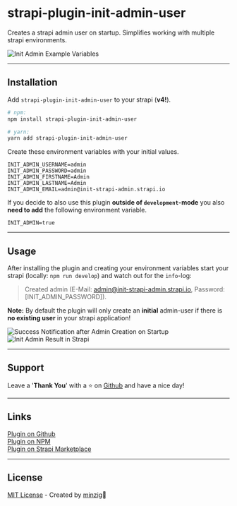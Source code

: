# strapi-plugin-init-admin-user

Creates a strapi admin user on startup. Simplifies working with multiple strapi environments.  

<img src="https://raw.githubusercontent.com/minzig/strapi-plugin-init-admin-user/main/public/strapi-plugin-init-admin-user-env.png" alt="Init Admin Example Variables" />

---

## Installation 
Add `strapi-plugin-init-admin-user` to your strapi (**v4!**).

```bash
# npm:
npm install strapi-plugin-init-admin-user
```

```bash
# yarn:
yarn add strapi-plugin-init-admin-user
```

Create these environment variables with your initial values.
```
INIT_ADMIN_USERNAME=admin
INIT_ADMIN_PASSWORD=admin
INIT_ADMIN_FIRSTNAME=Admin
INIT_ADMIN_LASTNAME=Admin
INIT_ADMIN_EMAIL=admin@init-strapi-admin.strapi.io
```

If you decide to also use this plugin **outside of `development`-mode** you also **need to add** the following environment variable.

```
INIT_ADMIN=true
```
---
## Usage
After installing the plugin and creating your environment variables start your strapi (locally: `npm run develop`) and watch out for the `info`-log:
> Created admin (E-Mail: admin@init-strapi-admin.strapi.io, Password: [INIT_ADMIN_PASSWORD]).

**Note:** By default the plugin will only create an **initial** admin-user if there is **no existing user** in your strapi application!

<img src="https://raw.githubusercontent.com/minzig/strapi-plugin-init-admin-user/main/public/strapi-plugin-init-admin-user-infolog.png" alt="Success Notification after Admin Creation on Startup" />  

<img src="https://raw.githubusercontent.com/minzig/strapi-plugin-init-admin-user/main/public/strapi-plugin-init-admin-user-result.png" alt="Init Admin Result in Strapi" />

---
## Support
Leave a '**Thank You**' with a ⭐️ on [Github](https://github.com/minzig/strapi-plugin-init-admin-user) and have a nice day!

---
## Links
[Plugin on Github](https://github.com/minzig/strapi-plugin-init-admin-user)   
[Plugin on NPM](https://www.npmjs.com/package/strapi-plugin-init-admin-user)  
[Plugin on Strapi Marketplace](https://market.strapi.io/plugins/strapi-plugin-init-admin-user)

---
## License
[MIT License](LICENSE.md) - Created by [minzig](https://github.com/minzig)🍃




